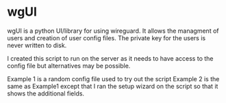 # wgUI

wgUI is a python UI/library for using wireguard. It allows the managment of users and creation of user config files. The private key for the users is never written to disk.

I created this script to run on the server as it needs to have access to the config file but alternatives may be possible.

Example 1 is a random config file used to try out the script
Example 2 is the same as Example1 except that I ran the setup wizard on the script so that it shows the additional fields.
